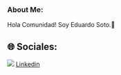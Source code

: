 ### About Me:
Hola Comunidad! Soy Eduardo Soto.👋
⁣⁣<br>

## 🌐 Sociales:
![](	https://img.shields.io/badge/LinkedIn-0077B5?style=for-the-badge&logo=linkedin&logoColor=white)
[Linkedin](http://www.linkedin.com/in/eduardo-soto-046653243 "Linkedin")

<!--
**edSoto02/edSoto02** is a ✨ _special_ ✨ repository because its `README.md` (this file) appears on your GitHub profile.

Here are some ideas to get you started:

- 🔭 I’m currently working on ...
- 🌱 I’m currently learning ...
- 👯 I’m looking to collaborate on ...
- 🤔 I’m looking for help with ...
- 💬 Ask me about ...
- 📫 How to reach me: ...
- 😄 Pronouns: ...
- ⚡ Fun fact: ...
-->
